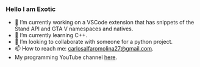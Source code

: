 ### Hello I am Exotic

* 🔭 I’m currently working on a VSCode extension that has snippets of the Stand API and GTA V namespaces and natives.
* 🌱 I’m currently learning C++.
* 👯 I’m looking to collaborate with someone for a python project.
* 📫 How to reach me: carlosalfaromolina27@gmail.com.
* My programming YouTube channel [here](https://www.youtube.com/channel/UCufGbkcf8fxYGFtjalCkyAg).